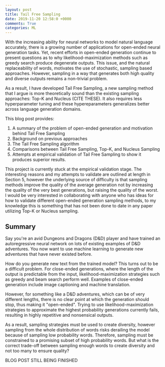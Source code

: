 ```yaml
---
layout: post
title: Tail Free Sampling
date: 2019-11-20 12:58:0 +0000
comments: True
categories: ML 
---
```


With the increasing ability for neural networks to model natural language accurately, there is a growing number of applications for open-ended neural generation tasks. Yet, recent efforts in open-ended generation continue to present questions as to why likelihood-maximization methods such as greedy search produce degenerate outputs. This issue, and the natural replaceability of words, motivates the use of stochastic, sampling based approaches. However, sampling in a way that generates both high quality and diverse outputs remains a non-trivial problem.

As a result, I have developed Tail Free Sampling, a new sampling method that I argue is more theoretically sound than the existing sampling approaches: Top-K and Nucleus (CITE THESE). It also requires less hyperparameter tuning and these hypereparameters generalizes better across language generation domains.

This blog post provides: 
1. A summary of the problem of open-ended generation and motivation behind Tail Free Sampling
2. Background on previous approaches
3. The Tail Free Sampling algorithm
4. Comparisons between Tail Free Sampling, Top-K, and Nucleus Sampling
5. Attempts at empirical validation of Tail Free Sampling to show it produces superior results. 

This project is currently stuck at the empirical validation stage. The interesting reasons and my attempts to validate are outlined at length in Section 5, however the underlying source of difficulty is that sampling methods improve the quality of the average generation not by increasing the quality of the very best generations, but raising the quality of the worst. I would be very interested in collaborating with anyone who has ideas for how to validate different open-ended generation sampling methods, to my knowledge this is something that has not been done to date in any paper utilizing Top-K or Nucleus sampling.

## Summary

Say you're an avid Dungeons and Dragons (D&D) player and have trained an autoregressive neural network on lots of existing examples of D&D adventures. You now want to use machine learning to generate new adventures that have never existed before. 

How do you generate new text from the trained model? This turns out to be a difficult problem. For close-ended generations, where the length of the output is predictable from the input, likelihood-maximization strategies such as greedy and beam search perform well. Examples of close-ended generation include image captioning and machine translation. 

However, for something like a D&D adventures, which can be of very different lengths, there is no clear point at which the generation should stop, thus making it "open-ended". 
Trying to use likelihood-maximization strategies to approximate the highest probability generations currently fails, resulting in highly repetitive and nonsensical outputs.

As a result, sampling strategies must be used to create diversity, however sampling from the whole distribution of words risks derailing the model because of sampling low probability words. Therefore, sampling must be constrained to a promising subset of high probability words. But what is the correct trade-off between sampling enough words to create diversity and not too many to ensure quality?

BLOG POST STILL BEING FINISHED